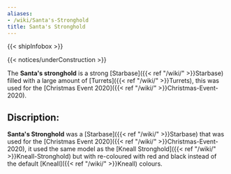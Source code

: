 ```yaml
---
aliases:
- /wiki/Santa's-Stronghold
title: Santa's Stronghold
---  
```


{{< shipInfobox >}}   

{{< notices/underConstruction >}} 

The **Santa's stronghold** is a strong [Starbase]({{< ref "/wiki/" >}}Starbase) filled with a large amount of [Turrets]({{< ref "/wiki/" >}}Turrets), this was used for the [Christmas Event 2020]({{< ref "/wiki/" >}}Christmas-Event-2020).

## Discription:

**Santa's Stronghold** was a [Starbase]({{< ref "/wiki/" >}}Starbase) that was used for the [Christmas Event 2020]({{< ref "/wiki/" >}}Christmas-Event-2020), it used the same model as the [Kneall Stronghold]({{< ref "/wiki/" >}}Kneall-Stronghold) but with re-coloured with red and black instead of the default [Kneall]({{< ref "/wiki/" >}}Kneall) colours.